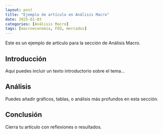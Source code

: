 ```yaml
---
layout: post
title: "Ejemplo de artículo en Análisis Macro"
date: 2025-01-03
categories: [Análisis Macro]
tags: [macroeconomía, FED, mercados]
---
```

Este es un ejemplo de artículo para la sección de Análisis Macro.

## Introducción
Aquí puedes incluir un texto introductorio sobre el tema...

## Análisis
Puedes añadir gráficos, tablas, o análisis más profundos en esta sección.

## Conclusión
Cierra tu artículo con reflexiones o resultados.


